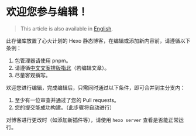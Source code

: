 # 欢迎您参与编辑！

> This article is also available in [English](https://github.com/Heart-Fire-Project/hfpro-blog/blob/main/README_en.md).

此存储库放置了心火计划的 Hexo 静态博客，在编辑或添加新内容前，请遵循以下条例：

1. 包管理器请使用 pnpm。
2. 请遵循[中文文案排版指北](https://github.com/sparanoid/chinese-copywriting-guidelines/blob/master/README.md)（若编辑文章）。
3. 尽量客观撰写。

欢迎您进行编辑，完成编辑后，只需同时通过以下条件，即可合并到主分支内：

1. 至少有一位审查并通过了您的 Pull requests。
2. 您的提交能成功构建。（此步骤将自动进行）

对博客进行更改时（如添加新插件等），请使用 `hexo server` 查看是否能正常运行。
